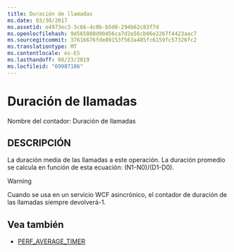 ```yaml
---
title: Duración de llamadas
ms.date: 03/30/2017
ms.assetid: e4973ec3-3c66-4c0b-b5d0-294b62c83f7d
ms.openlocfilehash: 9d565088d90456ca7d2e56cb06e2267f4423aac7
ms.sourcegitcommit: 37616676fde89153f563a485fc6159fc57326fc2
ms.translationtype: MT
ms.contentlocale: es-ES
ms.lasthandoff: 08/23/2019
ms.locfileid: "69987186"
---
```

# <a name="calls-duration"></a>Duración de llamadas
Nombre del contador: Duración de llamadas  
  
## <a name="description"></a>DESCRIPCIÓN  
 La duración media de las llamadas a este operación. La duración promedio se calcula en función de esta ecuación: (N1-N0)/(D1-D0).  
  
> [!WARNING]
> Cuando se usa en un servicio WCF asincrónico, el contador de duración de las llamadas siempre devolverá-1.  
  
## <a name="see-also"></a>Vea también

- [PERF_AVERAGE_TIMER](https://go.microsoft.com/fwlink/?LinkId=95015)
